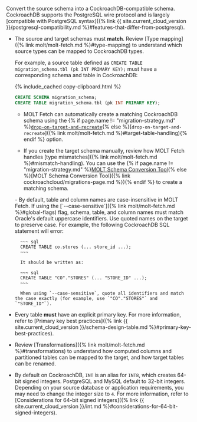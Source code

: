 Convert the source schema into a CockroachDB-compatible schema. CockroachDB supports the PostgreSQL wire protocol and is largely [compatible with PostgreSQL syntax]({% link {{ site.current_cloud_version }}/postgresql-compatibility.md %}#features-that-differ-from-postgresql).

- The source and target schemas must **match**. Review [Type mapping]({% link molt/molt-fetch.md %}#type-mapping) to understand which source types can be mapped to CockroachDB types.

	For example, a source table defined as `CREATE TABLE migration_schema.tbl (pk INT PRIMARY KEY);` must have a corresponding schema and table in CockroachDB:

	{% include_cached copy-clipboard.html %}
	~~~ sql
	CREATE SCHEMA migration_schema;
	CREATE TABLE migration_schema.tbl (pk INT PRIMARY KEY);
	~~~

	- MOLT Fetch can automatically create a matching CockroachDB schema using the {% if page.name != "migration-strategy.md" %}[`drop-on-target-and-recreate`](#table-handling-mode){% else %}[`drop-on-target-and-recreate`]({% link molt/molt-fetch.md %}#target-table-handling){% endif %} option.

	- If you create the target schema manually, review how MOLT Fetch handles [type mismatches]({% link molt/molt-fetch.md %}#mismatch-handling). You can use the {% if page.name != "migration-strategy.md" %}[MOLT Schema Conversion Tool](#schema-conversion-tool){% else %}[MOLT Schema Conversion Tool]({% link cockroachcloud/migrations-page.md %}){% endif %} to create a matching schema.

	<section class="filter-content" markdown="1" data-scope="oracle">
	- By default, table and column names are case-insensitive in MOLT Fetch. If using the [`--case-sensitive`]({% link molt/molt-fetch.md %}#global-flags) flag, schema, table, and column names must match Oracle's default uppercase identifiers. Use quoted names on the target to preserve case. For example, the following CockroachDB SQL statement will error:

		~~~ sql
		CREATE TABLE co.stores (... store_id ...);
		~~~

		It should be written as:

		~~~ sql
		CREATE TABLE "CO"."STORES" (... "STORE_ID" ...);
		~~~

		When using `--case-sensitive`, quote all identifiers and match the case exactly (for example, use `"CO"."STORES"` and `"STORE_ID"`).
	</section>

- Every table **must** have an explicit primary key. For more information, refer to [Primary key best practices]({% link {{ site.current_cloud_version }}/schema-design-table.md %}#primary-key-best-practices).

- Review [Transformations]({% link molt/molt-fetch.md %}#transformations) to understand how computed columns and partitioned tables can be mapped to the target, and how target tables can be renamed.

- By default on CockroachDB, `INT` is an alias for `INT8`, which creates 64-bit signed integers. PostgreSQL and MySQL default to 32-bit integers. Depending on your source database or application requirements, you may need to change the integer size to `4`. For more information, refer to [Considerations for 64-bit signed integers]({% link {{ site.current_cloud_version }}/int.md %}#considerations-for-64-bit-signed-integers).